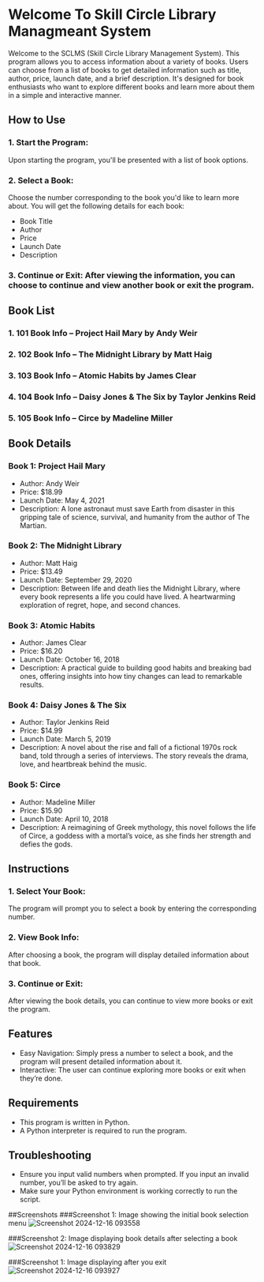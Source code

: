 #  Welcome To Skill Circle Library Managmeant System    
Welcome to the SCLMS (Skill Circle Library Management System). This program allows you to access information about a variety of books. Users can choose from a list of books to get detailed information such as title, author, price, launch date, and a brief description. It's designed for book enthusiasts who want to explore different books and learn more about them in a simple and interactive manner.

## How to Use
### 1. Start the Program: 
Upon starting the program, you'll be presented with a list of book options.
### 2. Select a Book: 
Choose the number corresponding to the book you'd like to learn more about. You will get the following details for each book:
- Book Title
- Author
- Price
- Launch Date
- Description
### 3. Continue or Exit: After viewing the information, you can choose to continue and view another book or exit the program.
## Book List
### 1. 101 Book Info – Project Hail Mary by Andy Weir
### 2. 102 Book Info – The Midnight Library by Matt Haig
### 3. 103 Book Info – Atomic Habits by James Clear
### 4. 104 Book Info – Daisy Jones & The Six by Taylor Jenkins Reid
### 5. 105 Book Info – Circe by Madeline Miller
## Book Details
### Book 1: Project Hail Mary
- Author: Andy Weir
- Price: $18.99
- Launch Date: May 4, 2021
- Description: A lone astronaut must save Earth from disaster in this gripping tale of science, survival, and humanity from the author of The Martian.
### Book 2: The Midnight Library
- Author: Matt Haig
- Price: $13.49
- Launch Date: September 29, 2020
- Description: Between life and death lies the Midnight Library, where every book represents a life you could have lived. A heartwarming exploration of regret, hope, and second chances.
### Book 3: Atomic Habits
- Author: James Clear
- Price: $16.20
- Launch Date: October 16, 2018
- Description: A practical guide to building good habits and breaking bad ones, offering insights into how tiny changes can lead to remarkable results.
### Book 4: Daisy Jones & The Six
- Author: Taylor Jenkins Reid
- Price: $14.99
- Launch Date: March 5, 2019
- Description: A novel about the rise and fall of a fictional 1970s rock band, told through a series of interviews. The story reveals the drama, love, and heartbreak behind the music.
### Book 5: Circe
- Author: Madeline Miller
- Price: $15.90
- Launch Date: April 10, 2018
- Description: A reimagining of Greek mythology, this novel follows the life of Circe, a goddess with a mortal’s voice, as she finds her strength and defies the gods.
## Instructions
### 1. Select Your Book: 
The program will prompt you to select a book by entering the corresponding number.
### 2. View Book Info: 
After choosing a book, the program will display detailed information about that book.
### 3. Continue or Exit:
After viewing the book details, you can continue to view more books or exit the program.
## Features
- Easy Navigation: Simply press a number to select a book, and the program will present detailed information about it.
- Interactive: The user can continue exploring more books or exit when they’re done.
## Requirements
- This program is written in Python.
- A Python interpreter is required to run the program.
## Troubleshooting
- Ensure you input valid numbers when prompted. If you input an invalid number, you’ll be asked to try again.
- Make sure your Python environment is working correctly to run the script.

##Screenshots
###Screenshot 1: Image showing the initial book selection menu
![Screenshot 2024-12-16 093558](https://github.com/user-attachments/assets/812b293f-3bcb-42e6-9e1f-cec4e24cc0a6)

###Screenshot 2: Image displaying book details after selecting a book
![Screenshot 2024-12-16 093829](https://github.com/user-attachments/assets/a37c7b05-52b7-4b42-b05d-7135f5c05cc1)

###Screenshot 1: Image displaying after you exit
![Screenshot 2024-12-16 093927](https://github.com/user-attachments/assets/bc54ed93-35f3-4398-b04b-74850f93b3e2)

